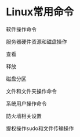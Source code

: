 # Linux常用命令

软件操作命令



服务器硬件资源和磁盘操作

查看

释放



磁盘分区





文件和文件夹操作命令





系统用户操作命令



防火墙相关设置



提权操作sudo和文件传输操作

